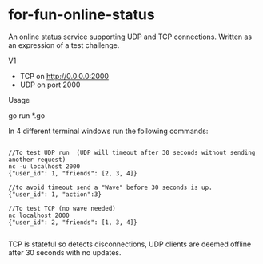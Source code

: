 # for-fun-online-status
An online status service supporting UDP and TCP connections.  Written as an expression of a test challenge.

V1
* TCP on http://0.0.0.0:2000
* UDP on port 2000

Usage

go run *.go

In 4 different terminal windows run the following commands:
```

//To test UDP run  (UDP will timeout after 30 seconds without sending another request)
nc -u localhost 2000
{"user_id": 1, "friends": [2, 3, 4]}

//to avoid timeout send a "Wave" before 30 seconds is up.
{"user_id": 1, "action":3}

//To test TCP (no wave needed)
nc localhost 2000
{"user_id": 2, "friends": [1, 3, 4]}


```

TCP is stateful so detects disconnections, UDP clients are deemed offline after 30 seconds with no updates.
